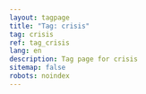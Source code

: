 ```yaml
---
layout: tagpage
title: "Tag: crisis"
tag: crisis
ref: tag_crisis
lang: en
description: Tag page for crisis
sitemap: false
robots: noindex
---
```

